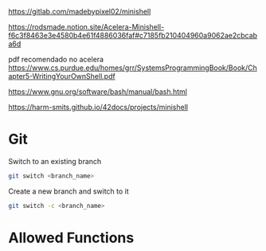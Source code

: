 https://gitlab.com/madebypixel02/minishell

https://rodsmade.notion.site/Acelera-Minishell-f6c3f8463e3e4580b4e61f4886036faf#c7185fb210404960a9062ae2cbcaba6d

pdf recomendado no acelera
https://www.cs.purdue.edu/homes/grr/SystemsProgrammingBook/Book/Chapter5-WritingYourOwnShell.pdf


https://www.gnu.org/software/bash/manual/bash.html


https://harm-smits.github.io/42docs/projects/minishell


# Git

Switch to an existing branch
```bash
git switch <branch_name>
```

Create a new branch and switch to it
```bash
git switch -c <branch_name>
```

# Allowed Functions


